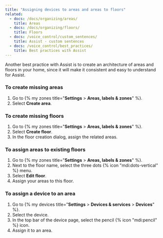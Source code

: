 ```yaml
---
title: "Assigning devices to areas and areas to floors"
related:
  - docs: /docs/organizing/areas/
    title: Areas
  - docs: /docs/organizing/floors/
    title: Floors
  - docs: /voice_control/custom_sentences/
    title: Assist - custom sentences
  - docs: /voice_control/best_practices/
    title: Best practices with Assist
---
```


Another best practice with Assist is to create an architecture of areas and floors in your home, since it will make it consistent and easy to understand for Assist.

### To create missing areas 

1. Go to {% my zones title="**Settings** > **Areas, labels & zones**" %}.
2. Select **Create area**.

### To create missing floors

1. Go to  {% my zones title="**Settings** > **Areas, labels & zones**" %}.
2. Select **Create floor**.
3. In the floor creation dialog, assign the related areas.

### To assign areas to existing floors

1. Go to  {% my zones title="**Settings** > **Areas, labels & zones**" %}.
2. Next to the floor name, select the three dots {% icon "mdi:dots-vertical" %} menu.
3. Select **Edit floor**.
4. Assign your areas to this floor.

### To assign a device to an area

1. Go to {% my devices title="**Settings** > **Devices & services** > **Devices**" %}.
2. Select the device.
3. In the top bar of the device page, select the pencil {% icon "mdi:pencil" %} icon.
4. Assign it to an area.

